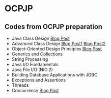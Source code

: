 OCPJP
=====

## Codes from OCPJP preparation

* Java Class Design
[Blog Post](http://www.juliocnsouza.com.br/revisao-ocpjp-design-de-classes-java/)
* Advanced Class Design
[Blog Post1](http://www.juliocnsouza.com.br/video-revisao-ocp-java-programmer-7-class-design-parte-01/)
 [Blog Post2](http://www.juliocnsouza.com.br/video-revisao-ocp-java-programmer-7-class-design-parte-02/)
* Object-Oriented Design Principles
[Blog Post](http://www.juliocnsouza.com.br/revisao-ocpjp-pricipios-poo/)
* Generics and Collections
* String Processing
* Java I/O Fundamentals
* Java File I/O (NIO.2)
* Building Database Applications with JDBC
* Exceptions and Assertions
* Threads
* Concurrency
[Blog Post]()





